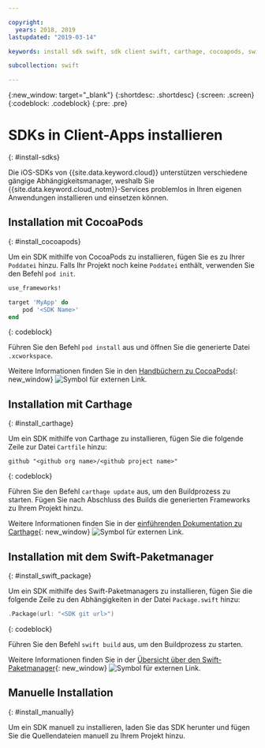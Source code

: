 ```yaml
---

copyright:
  years: 2018, 2019
lastupdated: "2019-03-14"

keywords: install sdk swift, sdk client swift, carthage, cocoapods, swift package manager, ios sdk

subcollection: swift

---
```


{:new_window: target="_blank"}
{:shortdesc: .shortdesc}
{:screen: .screen}
{:codeblock: .codeblock}
{:pre: .pre}

# SDKs in Client-Apps installieren
{: #install-sdks}

Die iOS-SDKs von {{site.data.keyword.cloud}} unterstützen
verschiedene gängige Abhängigkeitsmanager, weshalb Sie
{{site.data.keyword.cloud_notm}}-Services problemlos in Ihren eigenen
Anwendungen installieren und einsetzen können.

## Installation mit CocoaPods
{: #install_cocoapods}

Um ein SDK mithilfe von CocoaPods zu installieren, fügen Sie es zu Ihrer
`Poddatei` hinzu. Falls Ihr Projekt noch keine
`Poddatei` enthält, verwenden Sie den Befehl `pod
init`.
```ruby
use_frameworks!

target 'MyApp' do
    pod '<SDK Name>'
end
```
{: codeblock}

Führen Sie den Befehl `pod install` aus und öffnen Sie
die generierte Datei
`.xcworkspace`.

Weitere Informationen finden Sie in den [Handbüchern zu CocoaPods](https://guides.cocoapods.org/using/index.html){: new_window} ![Symbol für externen Link](../../icons/launch-glyph.svg "Symbol für externen Link").

## Installation mit Carthage
{: #install_carthage}

Um ein SDK mithilfe von Carthage zu installieren, fügen Sie die folgende
Zeile zur Datei
`Cartfile` hinzu:
```
github "<github org name>/<github project name>"
```
{: codeblock}

Führen Sie den Befehl `carthage update` aus, um den
Buildprozess zu starten. Fügen Sie nach Abschluss des Builds die generierten
Frameworks zu Ihrem Projekt hinzu. 

Weitere Informationen finden Sie in der [einführenden Dokumentation zu Carthage](https://github.com/Carthage/Carthage#getting-started){: new_window} ![Symbol für externen Link](../../icons/launch-glyph.svg "Symbol für externen Link").

## Installation mit dem Swift-Paketmanager
{: #install_swift_package}

Um ein SDK mithilfe des Swift-Paketmanagers zu installieren, fügen Sie
die folgende Zeile zu den Abhängigkeiten
in der Datei `Package.swift` hinzu:
```swift
.Package(url: "<SDK git url>")
```
{: codeblock}

Führen Sie den Befehl `swift build` aus, um den
Buildprozess zu starten.

Weitere Informationen finden Sie in der [Übersicht über den Swift-Paketmanager](https://swift.org/package-manager/){: new_window} ![Symbol für externen Link](../../icons/launch-glyph.svg "Symbol für externen Link").

## Manuelle Installation
{: #install_manually}

Um ein SDK manuell zu installieren, laden Sie das SDK herunter und fügen
Sie die Quellendateien manuell zu Ihrem Projekt hinzu.
